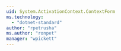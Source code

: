 ```yaml
---
uid: System.ActivationContext.ContextForm
ms.technology: 
  - "dotnet-standard"
author: "rpetrusha"
ms.author: "ronpet"
manager: "wpickett"
---
```

